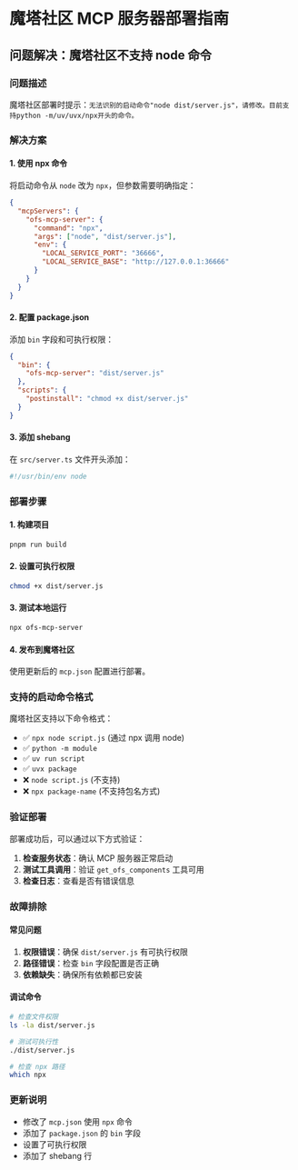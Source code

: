 # 魔塔社区 MCP 服务器部署指南

## 问题解决：魔塔社区不支持 node 命令

### 问题描述
魔塔社区部署时提示：`无法识别的启动命令"node dist/server.js"，请修改。目前支持python -m/uv/uvx/npx开头的命令。`

### 解决方案

#### 1. 使用 npx 命令
将启动命令从 `node` 改为 `npx`，但参数需要明确指定：

```json
{
  "mcpServers": {
    "ofs-mcp-server": {
      "command": "npx",
      "args": ["node", "dist/server.js"],
      "env": {
        "LOCAL_SERVICE_PORT": "36666",
        "LOCAL_SERVICE_BASE": "http://127.0.0.1:36666"
      }
    }
  }
}
```

#### 2. 配置 package.json
添加 `bin` 字段和可执行权限：

```json
{
  "bin": {
    "ofs-mcp-server": "dist/server.js"
  },
  "scripts": {
    "postinstall": "chmod +x dist/server.js"
  }
}
```

#### 3. 添加 shebang
在 `src/server.ts` 文件开头添加：

```typescript
#!/usr/bin/env node
```

### 部署步骤

#### 1. 构建项目
```bash
pnpm run build
```

#### 2. 设置可执行权限
```bash
chmod +x dist/server.js
```

#### 3. 测试本地运行
```bash
npx ofs-mcp-server
```

#### 4. 发布到魔塔社区
使用更新后的 `mcp.json` 配置进行部署。

### 支持的启动命令格式

魔塔社区支持以下命令格式：
- ✅ `npx node script.js` (通过 npx 调用 node)
- ✅ `python -m module`
- ✅ `uv run script`
- ✅ `uvx package`
- ❌ `node script.js` (不支持)
- ❌ `npx package-name` (不支持包名方式)

### 验证部署

部署成功后，可以通过以下方式验证：

1. **检查服务状态**：确认 MCP 服务器正常启动
2. **测试工具调用**：验证 `get_ofs_components` 工具可用
3. **检查日志**：查看是否有错误信息

### 故障排除

#### 常见问题
1. **权限错误**：确保 `dist/server.js` 有可执行权限
2. **路径错误**：检查 `bin` 字段配置是否正确
3. **依赖缺失**：确保所有依赖都已安装

#### 调试命令
```bash
# 检查文件权限
ls -la dist/server.js

# 测试可执行性
./dist/server.js

# 检查 npx 路径
which npx
```

### 更新说明

- 修改了 `mcp.json` 使用 `npx` 命令
- 添加了 `package.json` 的 `bin` 字段
- 设置了可执行权限
- 添加了 shebang 行
